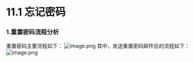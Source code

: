 # 11.1 忘记密码

### 1.重置密码流程分析

重置密码主要流程如下：
![image.png](https://upload-images.jianshu.io/upload_images/7220971-974e8b43209b8e07.png?imageMogr2/auto-orient/strip%7CimageView2/2/w/1240)
其中，发送重置密码邮件后的流程如下：
![image.png](https://upload-images.jianshu.io/upload_images/7220971-bf0862fd7d3a3c64.png?imageMogr2/auto-orient/strip%7CimageView2/2/w/1240)
